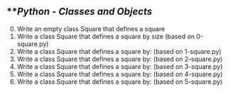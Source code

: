 ## ***Python - Classes and Objects*
00. Write an empty class Square that defines a square 
01. Write a class Square that defines a square by size (based on 0-square.py) 
02. Write a class Square that defines a square by: (based on 1-square.py)
03. Write a class Square that defines a square by: (based on 2-square.py)
04. Write a class Square that defines a square by: (based on 3-square.py)
05. Write a class Square that defines a square by: (based on 4-square.py) 
06. Write a class Square that defines a square by: (based on 5-square.py)
